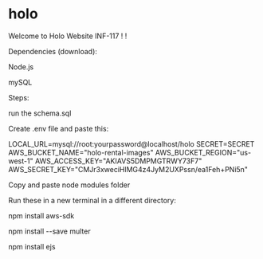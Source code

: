 # holo

Welcome to Holo Website INF-117 ! !

Dependencies (download):

Node.js

mySQL

Steps:

run the schema.sql

Create .env file and paste this:

LOCAL_URL=mysql://root:yourpassword@localhost/holo
SECRET=SECRET
AWS_BUCKET_NAME="holo-rental-images"
AWS_BUCKET_REGION="us-west-1"
AWS_ACCESS_KEY="AKIAVS5DMPMGTRWY73F7"
AWS_SECRET_KEY="CMJr3xweciHlMG4z4JyM2UXPssn/ea1Feh+PNi5n"

Copy and paste node modules folder

Run these in a new terminal in a different directory:

npm install aws-sdk

npm install --save multer

npm install ejs 

